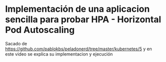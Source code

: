 # Implementación de una aplicacion sencilla para probar HPA - Horizontal Pod Autoscaling

Sacado de https://github.com/pablokbs/peladonerd/tree/master/kubernetes/5 y en este video se explica su implementacion y ejecución
